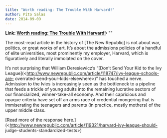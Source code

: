 ```yaml
---
title: "Worth reading: The Trouble With Harvard!"
author: Pito Salas
date: 2014-09-09
---
```


**Link: [Worth reading: The Trouble With Harvard!](None):** ""

The most-read article in the history of [The New Republic] is not about war,
politics, or great works of art. It’s about the admissions policies of a
handful of elite universities, most prominently my employer, Harvard, which is
figuratively and literally immolated on the cover.

It’s not surprising that William Deresiewicz’s “[Don’t Send Your Kid to the
Ivy League](<http://www.newrepublic.com/article/118747/ivy-league-schools-are-
overrated-send-your-kids-elsewhere>)” has touched a nerve. Admission to the
Ivies is increasingly seen as the bottleneck to a pipeline that feeds a
trickle of young adults into the remaining lucrative sectors of our
financialized, winner-take-all economy. And their capricious and opaque
criteria have set off an arms race of credential mongering that is
immiserating the teenagers and parents (in practice, mostly mothers) of the
upper middle class.

[Read more of the response
here.](<http://www.newrepublic.com/article/119321/harvard-ivy-league-should-
judge-students-standardized-tests>)


